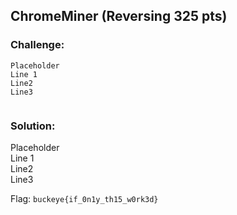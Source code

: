 ## ChromeMiner (Reversing 325 pts)  
### Challenge:  
```
Placeholder    
Line 1    
Line2    
Line3    
  
```
  
### Solution:  
Placeholder    
Line 1    
Line2    
Line3    
  
  
Flag: `buckeye{if_0n1y_th15_w0rk3d}`  
  
